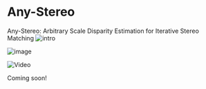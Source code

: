 # Any-Stereo
Any-Stereo: Arbitrary Scale Disparity Estimation for Iterative Stereo Matching
![intro](https://github.com/Zhaohuai-L/Any-Stereo/assets/62138387/b7588789-0068-49db-9e67-802bc98856e3)

![image](https://github.com/Zhaohuai-L/Any-Stereo/assets/62138387/a9562f93-c72f-43d3-999f-4011aa887aa9)

![Video](https://github.com/Zhaohuai-L/Any-Stereo/assets/62138387/325e0ad6-b535-4348-b0d5-98c7d89d3816)

Coming soon!
